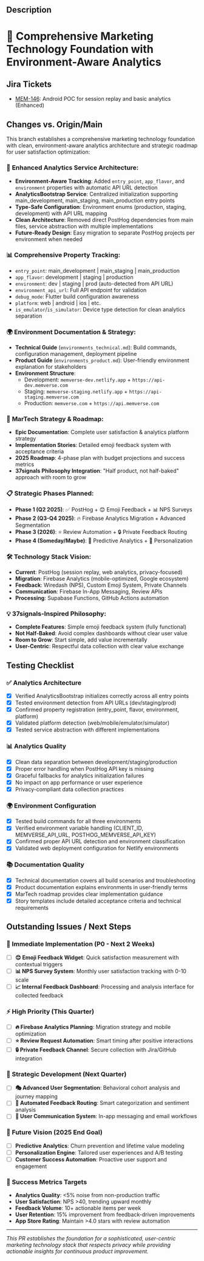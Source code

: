 <!--
  Thanks for contributing!

  Provide a description of your changes below and a general summary in the title
-->

## Description

# 🚀 Comprehensive Marketing Technology Foundation with Environment-Aware Analytics

## Jira Tickets

- [MEM-146](https://anirac-tech.atlassian.net/browse/MEM-146): Android POC for session replay and
  basic analytics (Enhanced)

## Changes vs. Origin/Main

This branch establishes a comprehensive marketing technology foundation with clean,
environment-aware analytics architecture and strategic roadmap for user satisfaction optimization:

### 🎯 **Enhanced Analytics Service Architecture**:

- **Environment-Aware Tracking**: Added `entry_point`, `app_flavor`, and `environment` properties
  with automatic API URL detection
- **AnalyticsBootstrap Service**: Centralized initialization supporting main_development,
  main_staging, main_production entry points
- **Type-Safe Configuration**: Environment enums (production, staging, development) with API URL
  mapping
- **Clean Architecture**: Removed direct PostHog dependencies from main files, service abstraction
  with multiple implementations
- **Future-Ready Design**: Easy migration to separate PostHog projects per environment when needed

### 📊 **Comprehensive Property Tracking**:

- `entry_point`: main_development | main_staging | main_production
- `app_flavor`: development | staging | production
- `environment`: dev | staging | prod (auto-detected from API URL)
- `environment_api_url`: Full API endpoint for validation
- `debug_mode`: Flutter build configuration awareness
- `platform`: web | android | ios | etc.
- `is_emulator`/`is_simulator`: Device type detection for clean analytics separation

### 🌍 **Environment Documentation & Strategy**:

- **Technical Guide** (`environments_technical.md`): Build commands, configuration management,
  deployment pipeline
- **Product Guide** (`environments_product.md`): User-friendly environment explanation for
  stakeholders
- **Environment Structure**:
    - Development: `memverse-dev.netlify.app` + `https://api-dev.memverse.com`
    - Staging: `memverse-staging.netlify.app` + `https://api-staging.memverse.com`
    - Production: `memverse.com` + `https://api.memverse.com`

### 🚀 **MarTech Strategy & Roadmap**:

- **Epic Documentation**: Complete user satisfaction & analytics platform strategy
- **Implementation Stories**: Detailed emoji feedback system with acceptance criteria
- **2025 Roadmap**: 4-phase plan with budget projections and success metrics
- **37signals Philosophy Integration**: "Half product, not half-baked" approach with room to grow

### 📋 **Strategic Phases Planned**:

- **Phase 1 (Q2 2025)**: ✅ PostHog + 😊 Emoji Feedback + 📊 NPS Surveys
- **Phase 2 (Q3-Q4 2025)**: 🔥 Firebase Analytics Migration + Advanced Segmentation
- **Phase 3 (2026)**: ⭐ Review Automation + 🔒 Private Feedback Routing
- **Phase 4 (Someday/Maybe)**: 🔮 Predictive Analytics + 🎯 Personalization

### 🛠️ **Technology Stack Vision**:

- **Current**: PostHog (session replay, web analytics, privacy-focused)
- **Migration**: Firebase Analytics (mobile-optimized, Google ecosystem)
- **Feedback**: Wiredash (NPS), Custom Emoji System, Private Channels
- **Communication**: Firebase In-App Messaging, Review APIs
- **Processing**: Supabase Functions, GitHub Actions automation

### 💡 **37signals-Inspired Philosophy**:

- **Complete Features**: Simple emoji feedback system (fully functional)
- **Not Half-Baked**: Avoid complex dashboards without clear user value
- **Room to Grow**: Start simple, add value incrementally
- **User-Centric**: Respectful data collection with clear value exchange

## Testing Checklist

### ✅ Analytics Architecture

- [x] Verified AnalyticsBootstrap initializes correctly across all entry points
- [x] Tested environment detection from API URLs (dev/staging/prod)
- [x] Confirmed property registration (entry_point, flavor, environment, platform)
- [x] Validated platform detection (web/mobile/emulator/simulator)
- [x] Tested service abstraction with different implementations

### 📊 Analytics Quality

- [x] Clean data separation between development/staging/production
- [x] Proper error handling when PostHog API key is missing
- [x] Graceful fallbacks for analytics initialization failures
- [x] No impact on app performance or user experience
- [x] Privacy-compliant data collection practices

### 🌍 Environment Configuration

- [x] Tested build commands for all three environments
- [x] Verified environment variable handling (CLIENT_ID, MEMVERSE_API_URL, POSTHOG_MEMVERSE_API_KEY)
- [x] Confirmed proper API URL detection and environment classification
- [x] Validated web deployment configuration for Netlify environments

### 📚 Documentation Quality

- [x] Technical documentation covers all build scenarios and troubleshooting
- [x] Product documentation explains environments in user-friendly terms
- [x] MarTech roadmap provides clear implementation guidance
- [x] Story templates include detailed acceptance criteria and technical requirements

## Outstanding Issues / Next Steps

### 🚀 Immediate Implementation (P0 - Next 2 Weeks)

- [ ] **😊 Emoji Feedback Widget**: Quick satisfaction measurement with contextual triggers
- [ ] **📊 NPS Survey System**: Monthly user satisfaction tracking with 0-10 scale
- [ ] **📈 Internal Feedback Dashboard**: Processing and analysis interface for collected feedback

### ⚡ High Priority (This Quarter)

- [ ] **🔥 Firebase Analytics Planning**: Migration strategy and mobile optimization
- [ ] **⭐ Review Request Automation**: Smart timing after positive interactions
- [ ] **🔒 Private Feedback Channel**: Secure collection with Jira/GitHub integration

### 📅 Strategic Development (Next Quarter)

- [ ] **🎭 Advanced User Segmentation**: Behavioral cohort analysis and journey mapping
- [ ] **🤖 Automated Feedback Routing**: Smart categorization and sentiment analysis
- [ ] **💬 User Communication System**: In-app messaging and email workflows

### 🔮 Future Vision (2025 End Goal)

- [ ] **Predictive Analytics**: Churn prevention and lifetime value modeling
- [ ] **Personalization Engine**: Tailored user experiences and A/B testing
- [ ] **Customer Success Automation**: Proactive user support and engagement

### 🎯 Success Metrics Targets

- **Analytics Quality**: <5% noise from non-production traffic
- **User Satisfaction**: NPS >40, trending upward monthly
- **Feedback Volume**: 10+ actionable items per week
- **User Retention**: 15% improvement from feedback-driven improvements
- **App Store Rating**: Maintain >4.0 stars with review automation

---

*This PR establishes the foundation for a sophisticated, user-centric marketing technology stack
that respects privacy while providing actionable insights for continuous product improvement.*
